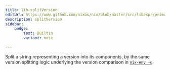 ```yaml
---
title: lib.splitVersion
editUrl: https://www.github.com/nixos/nix/blob/master/src/libexpr/primops.cc
description: splitVersion
sidebar:
    badge: 
        text: Builtin
        variant: note

---
```


Split a string representing a version into its components, by the
same version splitting logic underlying the version comparison in
[`nix-env -u`](../command-ref/nix-env.md#operation---upgrade).
